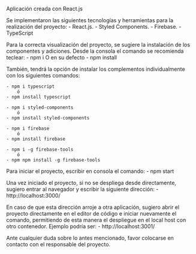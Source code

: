 Aplicación creada con React.js

Se implementaron las siguientes tecnologías y herramientas para la realización del proyecto: - React.js. - Styled Components. - Firebase. - TypeScript

Para la correcta visualización del proyecto, se sugiere la instalación de los componentes y adiciones. Desde la consola el comando se recomienda teclear: - npm i O en su defecto - npm install

También, tendrá la opción de instalar los complementos individualmente con los siguientes comandos:

    - npm i typescript
        ó
    - npm install typescript

    - npm i styled-components
        ó
    - npm install styled-components

    - npm i firebase
        ó
    - npm install firebase

    - npm i -g firebase-tools
        ó
    - npm npm install -g firebase-tools
Para iniciar el proyecto, escribir en consola el comando: - npm start

Una vez iniciado el proyecto, si no se despliega desde directamente, sugiero entrar al navegador y escribir la siguiente dirección: - http://localhost:3000/

En caso de que esta dirección arroje a otra aplicación, sugiero abrir el proyecto directamente en el editor de código e iniciar nuevamente el comando, permitiendo de esta manera el despliegue en el local host con otro contenedor. Ejemplo podría ser: - http://localhost:3001/

Ante cualquier duda sobre lo antes mencionado, favor colocarse en contacto con el responsable del proyecto.